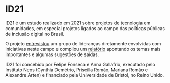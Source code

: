 # ID21

ID21 é um estudo realizado em 2021 sobre projetos de tecnologia em comunidades, em especial projetos ligados ao campo das políticas públicas de inclusão digital no Brasil.

O projeto [entrevistou](videos) um grupo de lideranças diretamente envolvidas com iniciativas neste campo e compilou um [relatório](relatorio) apontando os temas mais importantes e algumas sugestões de saídas.

ID21 foi concebido por Felipe Fonseca e Anna Gallafrio, executado pelo Instituto Neos (Cynthia Demétrio, Priscilla Romão, Mariana Romão e Alexandre Arten) e financiado pela Universidade de Bristol, no Reino Unido.

